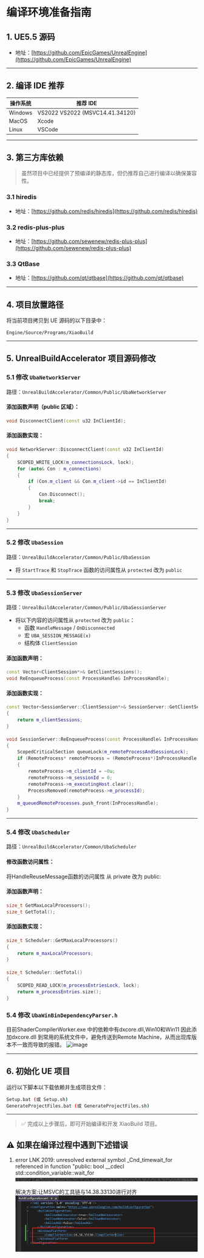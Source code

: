 # 编译环境准备指南

## 1. UE5.5 源码
- 地址：[https://github.com/EpicGames/UnrealEngine](https://github.com/EpicGames/UnrealEngine)

---

## 2. 编译 IDE 推荐
| 操作系统 | 推荐 IDE   |
|----------|------------|
| Windows  | VS2022 VS2022 (MSVC14.41.34120)|
| MacOS    | Xcode      |
| Linux    | VSCode     |

---

## 3. 第三方库依赖

> 虽然项目中已经提供了预编译的静态库，但仍推荐自己进行编译以确保兼容性。

### 3.1 hiredis
- 地址：[https://github.com/redis/hiredis](https://github.com/redis/hiredis)

### 3.2 redis-plus-plus
- 地址：[https://github.com/sewenew/redis-plus-plus](https://github.com/sewenew/redis-plus-plus)

### 3.3 QtBase
- 地址：[https://github.com/qt/qtbase](https://github.com/qt/qtbase)

---

## 4. 项目放置路径

将当前项目拷贝到 UE 源码的以下目录中：

```
Engine/Source/Programs/XiaoBuild
```

---

## 5. UnrealBuildAccelerator 项目源码修改

### 5.1 修改 `UbaNetworkServer`

路径：`UnrealBuildAccelerator/Common/Public/UbaNetworkServer`

#### 添加函数声明（public 区域）：

```cpp
void DisconnectClient(const u32 InClientId);
```

#### 添加函数实现：

```cpp
void NetworkServer::DisconnectClient(const u32 InClientId)
{
    SCOPED_WRITE_LOCK(m_connectionsLock, lock);
    for (auto& Con : m_connections)
    {
        if (Con.m_client && Con.m_client->id == InClientId)
        {
            Con.Disconnect();
            break;
        }
    }
}
```

---

### 5.2 修改 `UbaSession`

路径：`UnrealBuildAccelerator/Common/Public/UbaSession`

- 将 `StartTrace` 和 `StopTrace` 函数的访问属性从 `protected` 改为 `public`

---

### 5.3 修改 `UbaSessionServer`

路径：`UnrealBuildAccelerator/Common/Public/UbaSessionServer`

- 将以下内容的访问属性从 `protected` 改为 `public`：
  - 函数 `HandleMessage` / `OnDisconnected`
  - 宏 `UBA_SESSION_MESSAGE(x)`
  - 结构体 `ClientSession`

#### 添加函数声明：

```cpp
const Vector<ClientSession*>& GetClientSessions();
void ReEnqueueProcess(const ProcessHandle& InProcessHandle);
```

#### 添加函数实现：

```cpp
const Vector<SessionServer::ClientSession*>& SessionServer::GetClientSessions()
{
    return m_clientSessions;
}

void SessionServer::ReEnqueueProcess(const ProcessHandle& InProcessHandle)
{
    ScopedCriticalSection queueLock(m_remoteProcessAndSessionLock);
    if (RemoteProcess* remoteProcess = (RemoteProcess*)InProcessHandle.m_process)
    {
        remoteProcess->m_clientId = ~0u;
        remoteProcess->m_sessionId = 0;
        remoteProcess->m_executingHost.clear();
        ProcessRemoved(remoteProcess->m_processId);
    }
    m_queuedRemoteProcesses.push_front(InProcessHandle);
}
```

---

### 5.4 修改 `UbaScheduler`

路径：`UnrealBuildAccelerator/Common/UbaScheduler`

#### 修改函数访问属性：
将HandleReuseMessage函数的访问属性 从 private  改为 public:

#### 添加函数声明：

```cpp
size_t GetMaxLocalProcessors();
size_t GetTotal();
```

#### 添加函数实现：

```cpp
size_t Scheduler::GetMaxLocalProcessors()
{
	return m_maxLocalProcessors;
}

size_t Scheduler::GetTotal()
{
    SCOPED_READ_LOCK(m_processEntriesLock, lock);
    return m_processEntries.size();
}
```

### 5.4 修改 `UbaWinBinDependencyParser.h`
目前ShaderCompilerWorker.exe 中的依赖中有dxcore.dll,Win10和Win11
因此添加dxcore.dll 到常用的系统文件中，避免传送到Remote Machine，从而出现库版本不一致而导致的报错。
![image](https://github.com/user-attachments/assets/c9f88a69-cc5f-4e03-92cc-fcd9995ae461)


---

## 6. 初始化 UE 项目

运行以下脚本以下载依赖并生成项目文件：

```bash
Setup.bat (或 Setup.sh)
GenerateProjectFiles.bat (或 GenerateProjectFiles.sh)
```

---

> ✅ 完成以上步骤后，即可开始编译和开发 XiaoBuild 项目。


## ⚠️ 如果在编译过程中遇到下述错误 ##

1. error LNK 2019: unresolved external symbol _Cnd_timewait_for  referenced in function "public: bool __cdecl std::condition_variable::wait_for
![Unresolved](./documents/resource/CndTimedWait.png)

    解决方案:让MSVC的工具链与14.38.33130进行对齐
![MSVCVersion](./documents/resource/MSVCVersion.png)
